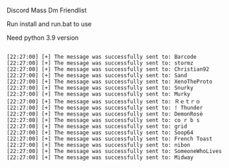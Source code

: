 Discord Mass Dm Friendlist

Run install and run.bat to use

Need python 3.9 version


<code>
[22:27:00] [+] The message was successfully sent to: Barcode
[22:27:00] [+] The message was successfully sent to: stormz
[22:27:00] [+] The message was successfully sent to: Christian92
[22:27:00] [+] The message was successfully sent to: Sand
[22:27:00] [+] The message was successfully sent to: XenoTheProto
[22:27:00] [+] The message was successfully sent to: Snurky
[22:27:00] [+] The message was successfully sent to: Murky
[22:27:00] [+] The message was successfully sent to: Ｒｅｔｒｏ
[22:27:00] [+] The message was successfully sent to: ! Thunder
[22:27:00] [+] The message was successfully sent to: DemonRosè
[22:27:00] [+] The message was successfully sent to: co r b s
[22:27:00] [+] The message was successfully sent to: grid
[22:27:00] [+] The message was successfully sent to: Soop64
[22:27:00] [+] The message was successfully sent to: French Toast
[22:27:00] [+] The message was successfully sent to: nibon
[22:27:00] [+] The message was successfully sent to: SomeoneWhoLives
[22:27:00] [+] The message was successfully sent to: Midway
